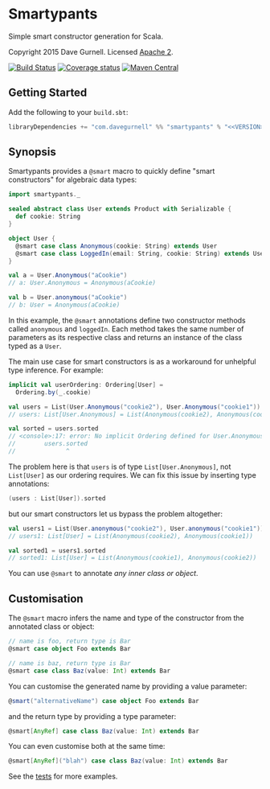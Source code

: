 # Smartypants

Simple smart constructor generation for Scala.

Copyright 2015 Dave Gurnell. Licensed [Apache 2][license].

[![Build Status](https://travis-ci.org/davegurnell/smartypants.svg?branch=develop)](https://travis-ci.org/davegurnell/smartypants)
[![Coverage status](https://img.shields.io/codecov/c/github/davegurnell/smartypants/develop.svg)](https://codecov.io/github/davegurnell/smartypants)
[![Maven Central](https://maven-badges.herokuapp.com/maven-central/com.davegurnell/smartypants_2.11/badge.svg)](https://maven-badges.herokuapp.com/maven-central/com.davegurnell/smartypants_2.11)

## Getting Started

Add the following to your `build.sbt`:

~~~ scala
libraryDependencies += "com.davegurnell" %% "smartypants" % "<<VERSION>>"
~~~

## Synopsis

Smartypants provides a `@smart` macro
to quickly define "smart constructors" for algebraic data types:

```scala
import smartypants._

sealed abstract class User extends Product with Serializable {
  def cookie: String
}

object User {
  @smart case class Anonymous(cookie: String) extends User
  @smart case class LoggedIn(email: String, cookie: String) extends User
}

val a = User.Anonymous("aCookie")
// a: User.Anonymous = Anonymous(aCookie)

val b = User.anonymous("aCookie")
// b: User = Anonymous(aCookie)
```

In this example, the `@smart` annotations
define two constructor methods
called `anonymous` and `loggedIn`.
Each method takes the same number of parameters
as its respective class
and returns an instance of the class typed as a `User`.

The main use case for smart constructors is
as a workaround for unhelpful type inference.
For example:

```scala
implicit val userOrdering: Ordering[User] =
  Ordering.by(_.cookie)

val users = List(User.Anonymous("cookie2"), User.Anonymous("cookie1"))
// users: List[User.Anonymous] = List(Anonymous(cookie2), Anonymous(cookie1))

val sorted = users.sorted
// <console>:17: error: No implicit Ordering defined for User.Anonymous.
//        users.sorted
//              ^
```

The problem here is that `users` is of type `List[User.Anonymous]`,
not `List[User]` as our ordering requires.
We can fix this issue by inserting type annotations:

```scala
(users : List[User]).sorted
```

but our smart constructors let us bypass the problem altogether:

```scala
val users1 = List(User.anonymous("cookie2"), User.anonymous("cookie1"))
// users1: List[User] = List(Anonymous(cookie2), Anonymous(cookie1))

val sorted1 = users1.sorted
// sorted1: List[User] = List(Anonymous(cookie1), Anonymous(cookie2))
```

You can use `@smart` to annotate *any inner class or object*.

## Customisation

The `@smart` macro infers the name and type of the constructor
from the annotated class or object:

```scala
// name is foo, return type is Bar
@smart case object Foo extends Bar

// name is baz, return type is Bar
@smart case class Baz(value: Int) extends Bar
```

You can customise the generated name by providing a value parameter:

```scala
@smart("alternativeName") case object Foo extends Bar
```

and the return type by providing a type parameter:

```scala
@smart[AnyRef] case class Baz(value: Int) extends Bar
```

You can even customise both at the same time:

```scala
@smart[AnyRef]("blah") case class Baz(value: Int) extends Bar
```

See the [tests] for more examples.

[license]: http://www.apache.org/licenses/LICENSE-2.0
[tests]: https://github.com/davegurnell/unindent/blob/master/src/test/scala/unindent/UnindentSpec.scala
